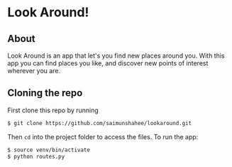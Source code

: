# Look Around!
## About

Look Around is an app that let's you find new places around you. With this app you can find places you like, and discover new points of interest wherever you are.

## Cloning the repo

First clone this repo by running

```bash
$ git clone https://github.com/saimunshahee/lookaround.git
```

Then `cd` into the project folder to access the files.
To run the app:

```bash
$ source venv/bin/activate
$ python routes.py
```
